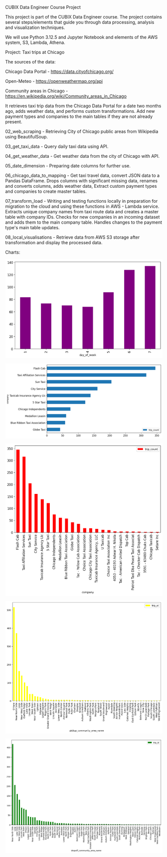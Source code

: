 CUBIX Data Engineer Course Project

This project is part of the CUBIX Data Engineer course. The project contains several steps/elements that guide you through data processing, analysis and visualization techniques.

We will use Python 3.12.5 and Jupyter Notebook and elements of the AWS system, S3, Lambda, Athena.



Project: Taxi trips at Chicago

The sources of the data:

  Chicago Data Portal - https://data.cityofchicago.org/

  Open-Meteo - https://openweathermap.org/api

  Community areas in Chicago - https://en.wikipedia.org/wiki/Community_areas_in_Chicago



It retrieves taxi trip data from the Chicago Data Portal for a date two months ago, adds weather data, and performs custom transformations.
Add new payment types and companies to the main tables if they are not already present.



02_web_scraping - Retrieving City of Chicago public areas from Wikipedia using BeautifulSoup.

03_get_taxi_data - Query daily taxi data using API.

04_get_weather_data - Get weather data from the city of Chicago with API.

05_date_dimension - Preparing date columns for further use.

06_chicago_data_to_mapping - Get taxi travel data, convert JSON data to a Pandas DataFrame. 
        Drops columns with significant missing data, renames and converts columns, adds weather data,
        Extract custom payment types and companies to create master tables.

07_transform_load - Writing and testing functions locally in preparation for migration to the cloud and using these functions in AWS - Lambda service.
        Extracts unique company names from taxi route data and creates a master table with company IDs. Checks for new companies in an incoming dataset and adds them to the main company table. Handles changes to the payment type's main table updates.

08_local_visualisations - Retrieve data from AWS S3 storage after transformation and display the processed data.


Charts:


![alt text](image1.png)

![alt text](image2.png)

![alt text](image3.png)

![alt text](image4.png)

![alt text](image5.png)